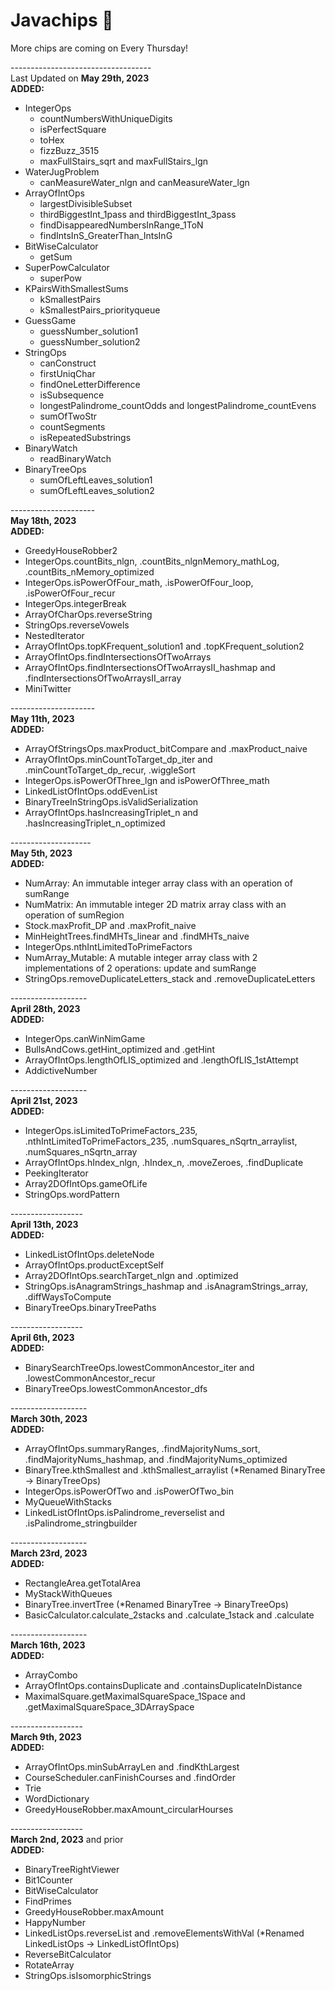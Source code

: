 # Javachips 🍪
More chips are coming on Every Thursday!</br>

-----------------------------------</br>
Last Updated on <b>May 29th, 2023</b></br>
<b>ADDED: </b>
- IntegerOps
	- countNumbersWithUniqueDigits
	- isPerfectSquare
	- toHex
	- fizzBuzz_3515
	- maxFullStairs_sqrt and maxFullStairs_lgn
- WaterJugProblem
	- canMeasureWater_nlgn and canMeasureWater_lgn
- ArrayOfIntOps
	- largestDivisibleSubset
	- thirdBiggestInt_1pass and thirdBiggestInt_3pass
	- findDisappearedNumbersInRange_1ToN
	- findIntsInS_GreaterThan_IntsInG
- BitWiseCalculator
	- getSum
- SuperPowCalculator
	- superPow
- KPairsWithSmallestSums
	- kSmallestPairs
	- kSmallestPairs_priorityqueue
- GuessGame
	- guessNumber_solution1
	- guessNumber_solution2
- StringOps
	- canConstruct
	- firstUniqChar
	- findOneLetterDifference
	- isSubsequence
	- longestPalindrome_countOdds and longestPalindrome_countEvens
	- sumOfTwoStr
	- countSegments
	- isRepeatedSubstrings
- BinaryWatch
	- readBinaryWatch
- BinaryTreeOps
	- sumOfLeftLeaves_solution1
	- sumOfLeftLeaves_solution2

---------------------</br>
<b>May 18th, 2023</b></br>
<b>ADDED: </b>
- GreedyHouseRobber2
- IntegerOps.countBits_nlgn, .countBits_nlgnMemory_mathLog, .countBits_nMemory_optimized
- IntegerOps.isPowerOfFour_math, .isPowerOfFour_loop, .isPowerOfFour_recur
- IntegerOps.integerBreak
- ArrayOfCharOps.reverseString
- StringOps.reverseVowels
- NestedIterator
- ArrayOfIntOps.topKFrequent_solution1 and .topKFrequent_solution2
- ArrayOfIntOps.findIntersectionsOfTwoArrays
- ArrayOfIntOps.findIntersectionsOfTwoArraysII_hashmap and .findIntersectionsOfTwoArraysII_array
- MiniTwitter

---------------------</br>
<b>May 11th, 2023</b></br>
<b>ADDED: </b>
- ArrayOfStringsOps.maxProduct_bitCompare and .maxProduct_naive
- ArrayOfIntOps.minCountToTarget_dp_iter and .minCountToTarget_dp_recur, .wiggleSort
- IntegerOps.isPowerOfThree_lgn and isPowerOfThree_math
- LinkedListOfIntOps.oddEvenList
- BinaryTreeInStringOps.isValidSerialization
- ArrayOfIntOps.hasIncreasingTriplet_n and .hasIncreasingTriplet_n_optimized

--------------------</br>
<b>May 5th, 2023</b></br>
<b>ADDED: </b>
- NumArray: An immutable integer array class with an operation of sumRange
- NumMatrix: An immutable integer 2D matrix array class with an operation of sumRegion
- Stock.maxProfit_DP and .maxProfit_naive
- MinHeightTrees.findMHTs_linear and .findMHTs_naive
- IntegerOps.nthIntLimitedToPrimeFactors
- NumArray_Mutable: A mutable integer array class with 2 implementations of 2 operations: update and sumRange
- StringOps.removeDuplicateLetters_stack and .removeDuplicateLetters

-------------------</br>
<b>April 28th, 2023</b></br>
<b>ADDED: </b>
- IntegerOps.canWinNimGame
- BullsAndCows.getHint_optimized and .getHint 
- ArrayOfIntOps.lengthOfLIS_optimized and .lengthOfLIS_1stAttempt
- AddictiveNumber

-------------------</br>
<b>April 21st, 2023</b></br>
<b>ADDED: </b>
- IntegerOps.isLimitedToPrimeFactors_235, .nthIntLimitedToPrimeFactors_235, .numSquares_nSqrtn_arraylist, .numSquares_nSqrtn_array
- ArrayOfIntOps.hIndex_nlgn, .hIndex_n, .moveZeroes, .findDuplicate
- PeekingIterator
- Array2DOfIntOps.gameOfLife
- StringOps.wordPattern

------------------</br>
<b>April 13th, 2023</b></br>
<b>ADDED: </b>
- LinkedListOfIntOps.deleteNode
- ArrayOfIntOps.productExceptSelf
- Array2DOfIntOps.searchTarget_nlgn and .optimized
- StringOps.isAnagramStrings_hashmap and .isAnagramStrings_array, .diffWaysToCompute
- BinaryTreeOps.binaryTreePaths

------------------</br>
<b>April 6th, 2023</b></br>
<b>ADDED: </b>
- BinarySearchTreeOps.lowestCommonAncestor_iter and .lowestCommonAncestor_recur
- BinaryTreeOps.lowestCommonAncestor_dfs

-------------------</br>
<b>March 30th, 2023</b></br>
<b>ADDED: </b>
- ArrayOfIntOps.summaryRanges, .findMajorityNums_sort, .findMajorityNums_hashmap, and .findMajorityNums_optimized
- BinaryTree.kthSmallest and .kthSmallest_arraylist (*Renamed BinaryTree -> BinaryTreeOps)
- IntegerOps.isPowerOfTwo and .isPowerOfTwo_bin
- MyQueueWithStacks
- LinkedListOfIntOps.isPalindrome_reverselist and .isPalindrome_stringbuilder

-------------------</br>
<b>March 23rd, 2023</b></br>
<b>ADDED: </b>
- RectangleArea.getTotalArea
- MyStackWithQueues
- BinaryTree.invertTree (*Renamed BinaryTree -> BinaryTreeOps)
- BasicCalculator.calculate_2stacks and .calculate_1stack and .calculate

-------------------</br>
<b>March 16th, 2023</b></br>
<b>ADDED: </b>
- ArrayCombo
- ArrayOfIntOps.containsDuplicate and .containsDuplicateInDistance
- MaximalSquare.getMaximalSquareSpace_1Space and .getMaximalSquareSpace_3DArraySpace

------------------</br>
<b>March 9th, 2023</b></br>
<b>ADDED: </b>
- ArrayOfIntOps.minSubArrayLen and .findKthLargest
- CourseScheduler.canFinishCourses and .findOrder
- Trie
- WordDictionary
- GreedyHouseRobber.maxAmount_circularHourses

------------------</br>
<b>March 2nd, 2023</b> and prior</br>
<b>ADDED: </b>
- BinaryTreeRightViewer
- Bit1Counter
- BitWiseCalculator
- FindPrimes
- GreedyHouseRobber.maxAmount
- HappyNumber
- LinkedListOps.reverseList and .removeElementsWithVal (*Renamed LinkedListOps -> LinkedListOfIntOps)
- ReverseBitCalculator
- RotateArray
- StringOps.isIsomorphicStrings
